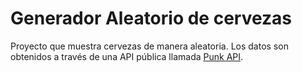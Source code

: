 # Generador Aleatorio de cervezas

Proyecto que muestra cervezas de manera aleatoria. Los datos son obtenidos a través de una API pública llamada [Punk API](https://www.punkapi.com/).
